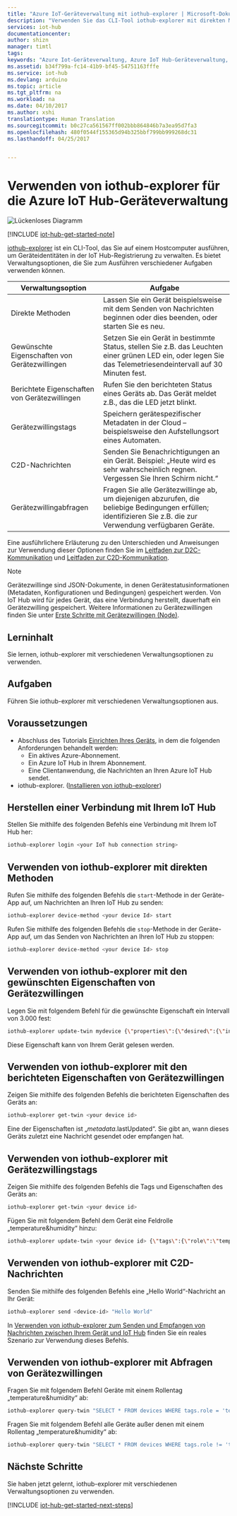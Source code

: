 ```yaml
---
title: "Azure IoT-Geräteverwaltung mit iothub-explorer | Microsoft-Dokumentation"
description: "Verwenden Sie das CLI-Tool iothub-explorer mit direkten Methoden und Optionen für die Verwaltung gewünschter Eigenschaften von Gerätezwillingen für die Azure IoT Hub-Geräteverwaltung."
services: iot-hub
documentationcenter: 
author: shizn
manager: timtl
tags: 
keywords: "Azure Iot-Geräteverwaltung, Azure IoT Hub-Geräteverwaltung, IoT-Geräteverwaltung, IoT Hub-Geräteverwaltung"
ms.assetid: b34f799a-fc14-41b9-bf45-54751163fffe
ms.service: iot-hub
ms.devlang: arduino
ms.topic: article
ms.tgt_pltfrm: na
ms.workload: na
ms.date: 04/10/2017
ms.author: xshi
translationtype: Human Translation
ms.sourcegitcommit: b0c27ca561567ff002bbb864846b7a3ea95d7fa3
ms.openlocfilehash: 480f0544f155365d94b325bbf799bb999268dc31
ms.lasthandoff: 04/25/2017


---
```

# <a name="use-iothub-explorer-for-azure-iot-hub-device-management"></a>Verwenden von iothub-explorer für die Azure IoT Hub-Geräteverwaltung

![Lückenloses Diagramm](media/iot-hub-get-started-e2e-diagram/2.png)

[!INCLUDE [iot-hub-get-started-note](../../includes/iot-hub-get-started-note.md)]

[iothub-explorer](https://github.com/azure/iothub-explorer) ist ein CLI-Tool, das Sie auf einem Hostcomputer ausführen, um Geräteidentitäten in der IoT Hub-Registrierung zu verwalten. Es bietet Verwaltungsoptionen, die Sie zum Ausführen verschiedener Aufgaben verwenden können.

| Verwaltungsoption          | Aufgabe                                                                                                                            |
|----------------------------|---------------------------------------------------------------------------------------------------------------------------------|
| Direkte Methoden             | Lassen Sie ein Gerät beispielsweise mit dem Senden von Nachrichten beginnen oder dies beenden, oder starten Sie es neu.                                        |
| Gewünschte Eigenschaften von Gerätezwillingen    | Setzen Sie ein Gerät in bestimmte Status, stellen Sie z.B. das Leuchten einer grünen LED ein, oder legen Sie das Telemetriesendeintervall auf 30 Minuten fest.         |
| Berichtete Eigenschaften von Gerätezwillingen   | Rufen Sie den berichteten Status eines Geräts ab. Das Gerät meldet z.B., das die LED jetzt blinkt.                                    |
| Gerätezwillingstags                  | Speichern gerätespezifischer Metadaten in der Cloud – beispielsweise den Aufstellungsort eines Automaten.                         |
| C2D-Nachrichten   | Senden Sie Benachrichtigungen an ein Gerät. Beispiel: „Heute wird es sehr wahrscheinlich regnen. Vergessen Sie Ihren Schirm nicht.“              |
| Gerätezwillingabfragen        | Fragen Sie alle Gerätezwillinge ab, um diejenigen abzurufen, die beliebige Bedingungen erfüllen; identifizieren Sie z.B. die zur Verwendung verfügbaren Geräte. |

Eine ausführlichere Erläuterung zu den Unterschieden und Anweisungen zur Verwendung dieser Optionen finden Sie im [Leitfaden zur D2C-Kommunikation](iot-hub-devguide-d2c-guidance.md) und [Leitfaden zur C2D-Kommunikation](iot-hub-devguide-c2d-guidance.md).

> [!NOTE]
> Gerätezwillinge sind JSON-Dokumente, in denen Gerätestatusinformationen (Metadaten, Konfigurationen und Bedingungen) gespeichert werden. Von IoT Hub wird für jedes Gerät, das eine Verbindung herstellt, dauerhaft ein Gerätezwilling gespeichert. Weitere Informationen zu Gerätezwillingen finden Sie unter [Erste Schritte mit Gerätezwillingen (Node)](iot-hub-node-node-twin-getstarted.md).

## <a name="what-you-learn"></a>Lerninhalt

Sie lernen, iothub-explorer mit verschiedenen Verwaltungsoptionen zu verwenden.

## <a name="what-you-do"></a>Aufgaben

Führen Sie iothub-explorer mit verschiedenen Verwaltungsoptionen aus.

## <a name="what-you-need"></a>Voraussetzungen

- Abschluss des Tutorials [Einrichten Ihres Geräts](iot-hub-raspberry-pi-kit-node-get-started.md), in dem die folgenden Anforderungen behandelt werden:
  - Ein aktives Azure-Abonnement.
  - Ein Azure IoT Hub in Ihrem Abonnement.
  - Eine Clientanwendung, die Nachrichten an Ihren Azure IoT Hub sendet.
- iothub-explorer. ([Installieren von iothub-explorer](https://github.com/azure/iothub-explorer))

## <a name="connect-to-your-iot-hub"></a>Herstellen einer Verbindung mit Ihrem IoT Hub

Stellen Sie mithilfe des folgenden Befehls eine Verbindung mit Ihrem IoT Hub her:

```bash
iothub-explorer login <your IoT hub connection string>
```

## <a name="use-iothub-explorer-with-direct-methods"></a>Verwenden von iothub-explorer mit direkten Methoden

Rufen Sie mithilfe des folgenden Befehls die `start`-Methode in der Geräte-App auf, um Nachrichten an Ihren IoT Hub zu senden:

```bash
iothub-explorer device-method <your device Id> start
```

Rufen Sie mithilfe des folgenden Befehls die `stop`-Methode in der Geräte-App auf, um das Senden von Nachrichten an Ihren IoT Hub zu stoppen:

```bash
iothub-explorer device-method <your device Id> stop
```

## <a name="use-iothub-explorer-with-twins-desired-properties"></a>Verwenden von iothub-explorer mit den gewünschten Eigenschaften von Gerätezwillingen

Legen Sie mit folgendem Befehl für die gewünschte Eigenschaft ein Intervall von 3.000 fest:

```bash
iothub-explorer update-twin mydevice {\"properties\":{\"desired\":{\"interval\":3000}}}
```

Diese Eigenschaft kann von Ihrem Gerät gelesen werden.

## <a name="use-iothub-explorer-with-twins-reported-properties"></a>Verwenden von iothub-explorer mit den berichteten Eigenschaften von Gerätezwillingen

Zeigen Sie mithilfe des folgenden Befehls die berichteten Eigenschaften des Geräts an:

```bash
iothub-explorer get-twin <your device id>
```

Eine der Eigenschaften ist „$metadata.$lastUpdated“. Sie gibt an, wann dieses Geräts zuletzt eine Nachricht gesendet oder empfangen hat.

## <a name="use-iothub-explorer-with-twins-tags"></a>Verwenden von iothub-explorer mit Gerätezwillingstags

Zeigen Sie mithilfe des folgenden Befehls die Tags und Eigenschaften des Geräts an:

```bash
iothub-explorer get-twin <your device id>
```

Fügen Sie mit folgendem Befehl dem Gerät eine Feldrolle „temperature&humidity“ hinzu:

```bash
iothub-explorer update-twin <your device id> {\"tags\":{\"role\":\"temperature&humidity\"}}
```

## <a name="use-iothub-explorer-with-cloud-to-device-messages"></a>Verwenden von iothub-explorer mit C2D-Nachrichten

Senden Sie mithilfe des folgenden Befehls eine „Hello World“-Nachricht an Ihr Gerät:

```bash
iothub-explorer send <device-id> "Hello World"
```

In [Verwenden von iothub-explorer zum Senden und Empfangen von Nachrichten zwischen Ihrem Gerät und IoT Hub](iot-hub-explorer-cloud-device-messaging.md) finden Sie ein reales Szenario zur Verwendung dieses Befehls.

## <a name="use-iothub-explorer-with-device-twins-queries"></a>Verwenden von iothub-explorer mit Abfragen von Gerätezwillingen

Fragen Sie mit folgendem Befehl Geräte mit einem Rollentag „temperature&humidity“ ab:

```bash
iothub-explorer query-twin "SELECT * FROM devices WHERE tags.role = 'temperature&humidity'"
```

Fragen Sie mit folgendem Befehl alle Geräte außer denen mit einem Rollentag „temperature&humidity“ ab:

```bash
iothub-explorer query-twin "SELECT * FROM devices WHERE tags.role != 'temperature&humidity'"
```

## <a name="next-steps"></a>Nächste Schritte

Sie haben jetzt gelernt, iothub-explorer mit verschiedenen Verwaltungsoptionen zu verwenden.

[!INCLUDE [iot-hub-get-started-next-steps](../../includes/iot-hub-get-started-next-steps.md)]
